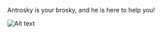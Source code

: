 Antrosky is your brosky, and he is here to help you! 

![Alt text](relative%20path/to/imageread.jpg?raw=true "Title")

<!---!
Antrosky/Antrosky is a ✨ special ✨ repository because its `README.md` (this file) appears on your GitHub profile.
You can click the Preview link to take a look at your changes.
--->
